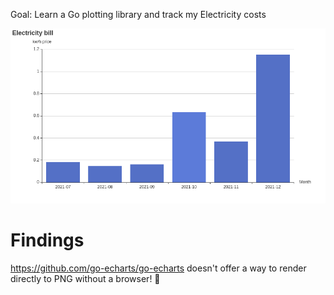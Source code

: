 Goal: Learn a Go plotting library and track my Electricity costs

<img src="energy.png">

# Findings

https://github.com/go-echarts/go-echarts doesn't offer
a way to render directly to PNG without a browser! 🤯
